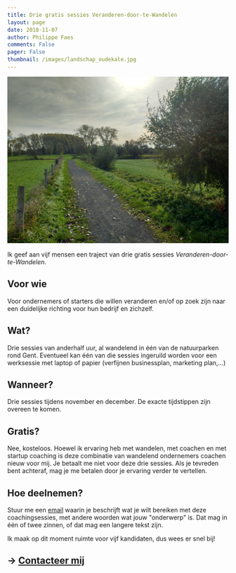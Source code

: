 ```yaml
---
title: Drie gratis sessies Veranderen-door-te-Wandelen
layout: page
date: 2018-11-07
author: Philippe Faes
comments: False
pager: False
thumbnail: /images/landschap_oudekale.jpg
---
```


![Wandelen om te Veranderen](/images/landschap_oudekale.jpg)

Ik geef aan vijf mensen een traject van drie gratis sessies *Veranderen-door-te-Wandelen*.

## Voor wie

Voor ondernemers of starters die willen veranderen en/of op zoek zijn naar een duidelijke richting voor hun bedrijf en zichzelf.


## Wat?

Drie sessies van anderhalf uur, al wandelend in één van de natuurparken rond Gent.
Eventueel kan één van die sessies ingeruild worden voor een werksessie met laptop of papier (verfijnen businessplan, marketing plan,...)

## Wanneer?

Drie sessies tijdens november en december. De exacte tijdstippen zijn overeen te komen.

## Gratis?

Nee, kosteloos. Hoewel ik ervaring heb met wandelen, met coachen en met startup coaching is deze combinatie van wandelend ondernemers coachen nieuw voor mij. Je betaalt me niet voor deze drie sessies. Als je tevreden bent achteraf, mag je me betalen door je ervaring verder te vertellen.

## Hoe deelnemen?

Stuur me een [email](mailto:philippe@randori.be) waarin je beschrijft wat je wilt bereiken met deze coachingsessies, met andere woorden wat jouw "onderwerp" is. Dat mag in één of twee zinnen, of dat mag een langere tekst zijn. 

Ik maak op dit moment ruimte voor vijf kandidaten, dus wees er snel bij!

## → [Contacteer mij](/contact.html)
